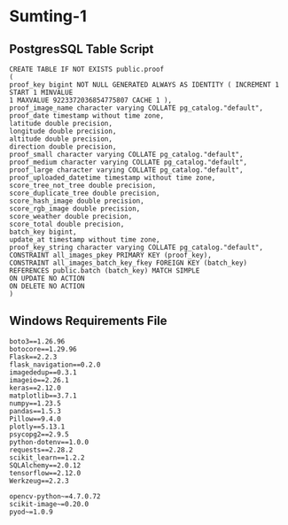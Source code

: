 # Sumting-1

## PostgresSQL Table Script

```
CREATE TABLE IF NOT EXISTS public.proof
(
proof_key bigint NOT NULL GENERATED ALWAYS AS IDENTITY ( INCREMENT 1 START 1 MINVALUE
1 MAXVALUE 9223372036854775807 CACHE 1 ),
proof_image_name character varying COLLATE pg_catalog."default",
proof_date timestamp without time zone,
latitude double precision,
longitude double precision,
altitude double precision,
direction double precision,
proof_small character varying COLLATE pg_catalog."default",
proof_medium character varying COLLATE pg_catalog."default",
proof_large character varying COLLATE pg_catalog."default",
proof_uploaded_datetime timestamp without time zone,
score_tree_not_tree double precision,
score_duplicate_tree double precision,
score_hash_image double precision,
score_rgb_image double precision,
score_weather double precision,
score_total double precision,
batch_key bigint,
update_at timestamp without time zone,
proof_key_string character varying COLLATE pg_catalog."default",
CONSTRAINT all_images_pkey PRIMARY KEY (proof_key),
CONSTRAINT all_images_batch_key_fkey FOREIGN KEY (batch_key)
REFERENCES public.batch (batch_key) MATCH SIMPLE
ON UPDATE NO ACTION
ON DELETE NO ACTION
)
```

## Windows Requirements File
```
boto3==1.26.96
botocore==1.29.96
Flask==2.2.3
flask_navigation==0.2.0
imagededup==0.3.1
imageio==2.26.1
keras==2.12.0
matplotlib==3.7.1
numpy==1.23.5
pandas==1.5.3
Pillow==9.4.0
plotly==5.13.1
psycopg2==2.9.5
python-dotenv==1.0.0
requests==2.28.2
scikit_learn==1.2.2
SQLAlchemy==2.0.12
tensorflow==2.12.0
Werkzeug==2.2.3

opencv-python~=4.7.0.72
scikit-image~=0.20.0
pyod~=1.0.9
```

[//]: # (## Getting started)

[//]: # ()
[//]: # (To make it easy for you to get started with GitLab, here's a list of recommended next steps.)

[//]: # ()
[//]: # (Already a pro? Just edit this README.md and make it your own. Want to make it easy? [Use the template at the bottom]&#40;#editing-this-readme&#41;!)

[//]: # (## Add your files)

[//]: # ()
[//]: # (- [ ] [Create]&#40;https://docs.gitlab.com/ee/user/project/repository/web_editor.html#create-a-file&#41; or [upload]&#40;https://docs.gitlab.com/ee/user/project/repository/web_editor.html#upload-a-file&#41; files)

[//]: # (- [ ] [Add files using the command line]&#40;https://docs.gitlab.com/ee/gitlab-basics/add-file.html#add-a-file-using-the-command-line&#41; or push an existing Git repository with the following command:)

[//]: # ()
[//]: # (```)

[//]: # (cd existing_repo)

[//]: # (git remote add origin https://gitlab.fdmci.hva.nl/bd/2223-2/sumting-1.git)

[//]: # (git branch -M main)

[//]: # (git push -uf origin main)

[//]: # (```)

[//]: # ()
[//]: # (## Integrate with your tools)

[//]: # ()
[//]: # (- [ ] [Set up project integrations]&#40;https://gitlab.fdmci.hva.nl/bd/2223-2/sumting-1/-/settings/integrations&#41;)

[//]: # ()
[//]: # (## Collaborate with your team)

[//]: # ()
[//]: # (- [ ] [Invite team members and collaborators]&#40;https://docs.gitlab.com/ee/user/project/members/&#41;)

[//]: # (- [ ] [Create a new merge request]&#40;https://docs.gitlab.com/ee/user/project/merge_requests/creating_merge_requests.html&#41;)

[//]: # (- [ ] [Automatically close issues from merge requests]&#40;https://docs.gitlab.com/ee/user/project/issues/managing_issues.html#closing-issues-automatically&#41;)

[//]: # (- [ ] [Enable merge request approvals]&#40;https://docs.gitlab.com/ee/user/project/merge_requests/approvals/&#41;)

[//]: # (- [ ] [Automatically merge when pipeline succeeds]&#40;https://docs.gitlab.com/ee/user/project/merge_requests/merge_when_pipeline_succeeds.html&#41;)

[//]: # ()
[//]: # (## Test and Deploy)

[//]: # ()
[//]: # (Use the built-in continuous integration in GitLab.)

[//]: # ()
[//]: # (- [ ] [Get started with GitLab CI/CD]&#40;https://docs.gitlab.com/ee/ci/quick_start/index.html&#41;)

[//]: # (- [ ] [Analyze your code for known vulnerabilities with Static Application Security Testing&#40;SAST&#41;]&#40;https://docs.gitlab.com/ee/user/application_security/sast/&#41;)

[//]: # (- [ ] [Deploy to Kubernetes, Amazon EC2, or Amazon ECS using Auto Deploy]&#40;https://docs.gitlab.com/ee/topics/autodevops/requirements.html&#41;)

[//]: # (- [ ] [Use pull-based deployments for improved Kubernetes management]&#40;https://docs.gitlab.com/ee/user/clusters/agent/&#41;)

[//]: # (- [ ] [Set up protected environments]&#40;https://docs.gitlab.com/ee/ci/environments/protected_environments.html&#41;)

[//]: # ()
[//]: # (***)

[//]: # ()
[//]: # (# Editing this README)

[//]: # ()
[//]: # (When you're ready to make this README your own, just edit this file and use the handy template below &#40;or feel free to structure it however you want - this is just a starting point!&#41;. Thank you to [makeareadme.com]&#40;https://www.makeareadme.com/&#41; for this template.)

[//]: # ()
[//]: # (## Suggestions for a good README)

[//]: # (Every project is different, so consider which of these sections apply to yours. The sections used in the template are suggestions for most open source projects. Also keep in mind that while a README can be too long and detailed, too long is better than too short. If you think your README is too long, consider utilizing another form of documentation rather than cutting out information.)

[//]: # ()
[//]: # (## Name)

[//]: # (Choose a self-explaining name for your project.)

[//]: # ()
[//]: # (## Description)

[//]: # (Let people know what your project can do specifically. Provide context and add a link to any reference visitors might be unfamiliar with. A list of Features or a Background subsection can also be added here. If there are alternatives to your project, this is a good place to list differentiating factors.)

[//]: # ()
[//]: # (## Badges)

[//]: # (On some READMEs, you may see small images that convey metadata, such as whether or not all the tests are passing for the project. You can use Shields to add some to your README. Many services also have instructions for adding a badge.)

[//]: # ()
[//]: # (## Visuals)

[//]: # (Depending on what you are making, it can be a good idea to include screenshots or even a video &#40;you'll frequently see GIFs rather than actual videos&#41;. Tools like ttygif can help, but check out Asciinema for a more sophisticated method.)

[//]: # ()
[//]: # (## Installation)

[//]: # (Within a particular ecosystem, there may be a common way of installing things, such as using Yarn, NuGet, or Homebrew. However, consider the possibility that whoever is reading your README is a novice and would like more guidance. Listing specific steps helps remove ambiguity and gets people to using your project as quickly as possible. If it only runs in a specific context like a particular programming language version or operating system or has dependencies that have to be installed manually, also add a Requirements subsection.)

[//]: # ()
[//]: # (## Usage)

[//]: # (Use examples liberally, and show the expected output if you can. It's helpful to have inline the smallest example of usage that you can demonstrate, while providing links to more sophisticated examples if they are too long to reasonably include in the README.)

[//]: # ()
[//]: # (## Support)

[//]: # (Tell people where they can go to for help. It can be any combination of an issue tracker, a chat room, an email address, etc.)

[//]: # ()
[//]: # (## Roadmap)

[//]: # (If you have ideas for releases in the future, it is a good idea to list them in the README.)

[//]: # ()
[//]: # (## Contributing)

[//]: # (State if you are open to contributions and what your requirements are for accepting them.)

[//]: # ()
[//]: # (For people who want to make changes to your project, it's helpful to have some documentation on how to get started. Perhaps there is a script that they should run or some environment variables that they need to set. Make these steps explicit. These instructions could also be useful to your future self.)

[//]: # ()
[//]: # (You can also document commands to lint the code or run tests. These steps help to ensure high code quality and reduce the likelihood that the changes inadvertently break something. Having instructions for running tests is especially helpful if it requires external setup, such as starting a Selenium server for testing in a browser.)

[//]: # ()
[//]: # (## Authors and acknowledgment)

[//]: # (Show your appreciation to those who have contributed to the project.)

[//]: # ()
[//]: # (## License)

[//]: # (For open source projects, say how it is licensed.)

[//]: # ()
[//]: # (## Project status)

[//]: # (If you have run out of energy or time for your project, put a note at the top of the README saying that development has slowed down or stopped completely. Someone may choose to fork your project or volunteer to step in as a maintainer or owner, allowing your project to keep going. You can also make an explicit request for maintainers.)
